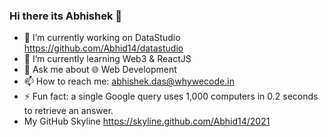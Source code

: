 ### Hi there its Abhishek 👋

- 🔭 I’m currently working on DataStudio https://github.com/Abhid14/datastudio
- 🌱 I’m currently learning Web3 & ReactJS
- 💬 Ask me about 🌐 Web Development
- 📫 How to reach me: abhishek.das@whywecode.in
- ⚡ Fun fact: a single Google query uses 1,000 computers in 0.2 seconds to retrieve an 
answer.
- My GitHub Skyline https://skyline.github.com/Abhid14/2021